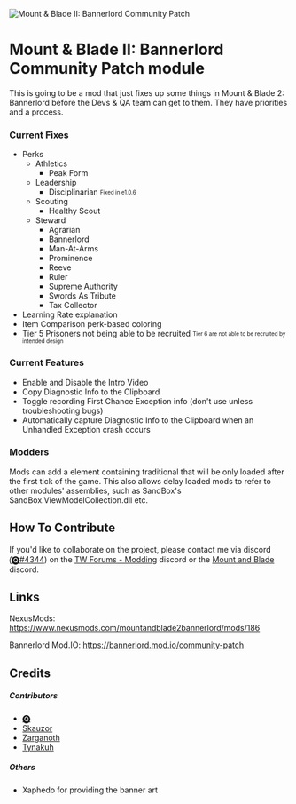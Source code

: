 ![Mount & Blade II: Bannerlord Community Patch](https://staticdelivery.nexusmods.com/mods/3174/images/headers/186_1586119060.png)

# Mount & Blade II: Bannerlord Community Patch module
This is going to be a mod that just fixes up some things in Mount &amp; Blade 2: Bannerlord before the Devs &amp; QA team can get to them. They have priorities and a process.

### Current Fixes

* Perks
  * Athletics
    * Peak Form
  * Leadership
    * Disciplinarian <sub><sup>Fixed in e1.0.6</sup></sub>
  * Scouting
    * Healthy Scout
  * Steward
    * Agrarian
    * Bannerlord
    * Man-At-Arms
    * Prominence
    * Reeve
    * Ruler
    * Supreme Authority
    * Swords As Tribute
    * Tax Collector
* Learning Rate explanation
* Item Comparison perk-based coloring
* Tier 5 Prisoners not being able to be recruited <sub><sup>Tier 6 are not able to be recruited by intended design</sup></sub>

### Current Features
* Enable and Disable the Intro Video
* Copy Diagnostic Info to the Clipboard
* Toggle recording First Chance Exception info (don't use unless troubleshooting bugs)
* Automatically capture Diagnostic Info to the Clipboard when an Unhandled Exception crash occurs


### Modders
Mods can add a <DelayedSubModule> element containing traditional <SubModules> that will be only loaded after the first tick of the game. This also allows delay loaded mods to refer to other modules' assemblies, such as SandBox's SandBox.ViewModelCollection.dll etc.

## How To Contribute

If you'd like to collaborate on the project, please contact me via discord (̑[🅠#4344](https://discordapp.com/users/475636674076868618)) on the [TW Forums - Modding](https://discord.gg/5fBVT8j) discord or the [Mount and Blade](https://discordapp.com/invite/mountandblade) discord.

## Links

NexusMods: https://www.nexusmods.com/mountandblade2bannerlord/mods/186

Bannerlord Mod.IO: https://bannerlord.mod.io/community-patch

## Credits
##### Contributors
* [🅠](https://www.nexusmods.com/users/958353)
* [Skauzor](https://www.nexusmods.com/users/3289432)
* [Zarganoth](https://www.nexusmods.com/users/6940484)
* [Tynakuh](https://www.nexusmods.com/users/51824126)

##### Others
* Xaphedo for providing the banner art